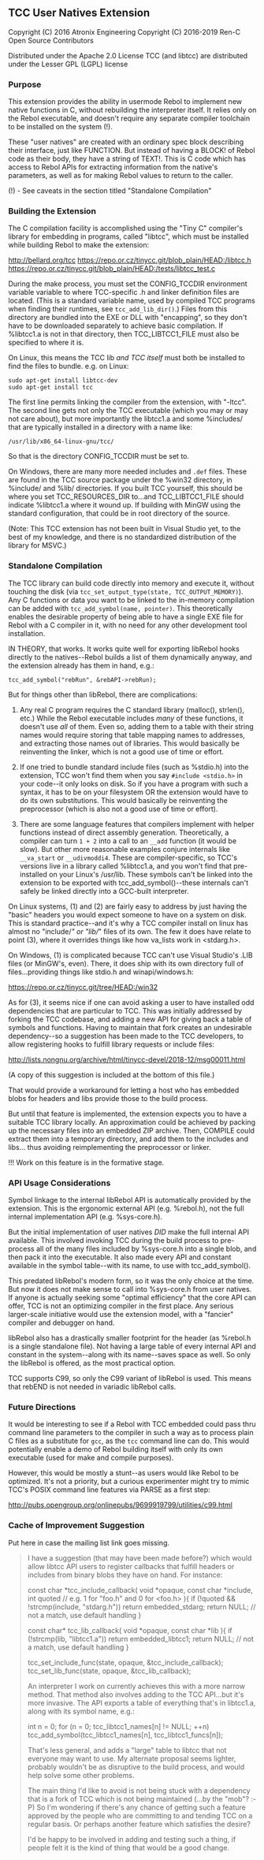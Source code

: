 ## TCC User Natives Extension

Copyright (C) 2016 Atronix Engineering
Copyright (C) 2016-2019 Ren-C Open Source Contributors

Distributed under the Apache 2.0 License
TCC (and libtcc) are distributed under the Lesser GPL (LGPL) license

### Purpose

This extension provides the ability in usermode Rebol to implement new native
functions in C, without rebuilding the interpreter itself.  It relies only
on the Rebol executable, and doesn't require any separate compiler toolchain
to be installed on the system (!).

These "user natives" are created with an ordinary spec block describing their
interface, just like FUNCTION.  But instead of having a BLOCK! of Rebol code
as their body, they have a string of TEXT!.  This is C code which has access
to Rebol APIs for extracting information from the native's parameters, as well
as for making Rebol values to return to the caller.

(!) - See caveats in the section titled "Standalone Compilation"

### Building the Extension

The C compilation facility is accomplished using the "Tiny C" compiler's
library for embedding in programs, called "libtcc", which must be installed
while building Rebol to make the extension:

http://bellard.org/tcc
https://repo.or.cz/tinycc.git/blob_plain/HEAD:/libtcc.h
https://repo.or.cz/tinycc.git/blob_plain/HEAD:/tests/libtcc_test.c

During the make process, you must set the CONFIG_TCCDIR environment variable
variable to where TCC-specific .h and linker definition files are located.
(This is a standard variable name, used by compiled TCC programs when finding
their runtimes, see `tcc_add_lib_dir()`.)  Files from this directory are
bundled into the EXE or DLL with "encapping", so they don't have to be
downloaded separately to achieve basic compilation.  If %libtcc1.a is not in
that directory, then TCC_LIBTCC1_FILE must also be specified to where it is.

On Linux, this means the TCC lib *and TCC itself* must both be installed to
find the files to bundle.  e.g. on Linux:

    sudo apt-get install libtcc-dev
    sudo apt-get install tcc

The first line permits linking the compiler from the extension, with "-ltcc".
The second line gets not only the TCC executable (which you may or may not
care about), but more importantly the libtcc1.a and some %includes/ that are
typically installed in a directory with a name like:

    /usr/lib/x86_64-linux-gnu/tcc/

So that is the directory CONFIG_TCCDIR must be set to.

On Windows, there are many more needed includes and `.def` files.  These are
found in the TCC source package under the %win32 directory, in %include/ and
%lib/ directories.  If you built TCC yourself, this should be where you set
TCC_RESOURCES_DIR to...and TCC_LIBTCC1_FILE should indicate %libtcc1.a where
it wound up.  If building with MinGW using the standard configuration, that
could be in root directory of the source.

(Note: This TCC extension has not been built in Visual Studio yet, to the best
of my knowledge, and there is no standardized distribution of the library
for MSVC.)

### Standalone Compilation

The TCC library can build code directly into memory and execute it, without
touching the disk (via `tcc_set_output_type(state, TCC_OUTPUT_MEMORY)`).  Any
C functions or data you want to be linked to the in-memory compilation can
be added with `tcc_add_symbol(name, pointer)`.  This theoretically enables the
desirable property of being able to have a single EXE file for Rebol with a C
compiler in it, with no need for any other development tool installation.

IN THEORY, that works.  It works quite well for exporting libRebol hooks
directly to the natives--Rebol builds a list of them dynamically anyway, and
the extension already has them in hand, e.g.:

    tcc_add_symbol("rebRun", &rebAPI->rebRun);

But for things other than libRebol, there are complications:

1. Any real C program requires the C standard library (malloc(), strlen(),
   etc.)  While the Rebol executable includes *many* of these functions, it
   doesn't use *all* of them.  Even so, adding them to a table with their
   string names would require storing that table mapping names to addresses,
   and extracting those names out of libraries.  This would basically be
   reinventing the linker, which is not a good use of time or effort.

2. If one tried to bundle standard include files (such as %stdio.h) into the
   extension, TCC won't find them when you say `#include <stdio.h>` in your
   code--it only looks on disk.  So if you have a program with such a syntax,
   it has to be on your filesystem OR the extension would have to do its own
   substitutions.  This would basically be reinventing the preprocessor (which
   is also not a good use of time or effort).

3. There are some language features that compilers implement with helper
   functions instead of direct assembly generation.  Theoretically, a compiler
   can turn `1 + 2` into a call to an `__add` function (it would be slow).
   But other more reasonable examples conjure internals like `__va_start` or
   `__udivmoddi4`.  These are compiler-specific, so TCC's versions live in a
   library called %libtcc1.a, and you won't find that pre-installed on your
   Linux's /usr/lib.  These symbols can't be linked into the extension to
   be exported with tcc_add_symbol()--these internals can't safely be linked
   directly into a GCC-built interpreter.

On Linux systems, (1) and (2) are fairly easy to address by just having the
"basic" headers you would expect someone to have on a system on disk.  This
is standard practice--and it's why a TCC compiler install on linux has almost
no "include/*" or "lib/*" files of its own.  The few it does have relate to
point (3), where it overrides things like how va_lists work in <stdarg.h>.

On Windows, (1) is complicated because TCC can't use Visual Studio's .LIB
files (or MinGW's, even).  There, it does ship with its own directory full
of files...providing things like stdio.h and winapi/windows.h:

https://repo.or.cz/tinycc.git/tree/HEAD:/win32

As for (3), it seems nice if one can avoid asking a user to have installed
odd dependencies that are particular to TCC.  This was initially addressed by
forking the TCC codebase, and adding a new API for giving back a table of
symbols and functions.  Having to maintain that fork creates an undesirable
dependency--so a suggestion has been made to the TCC developers, to allow
registering hooks to fulfill library requests or include files:

http://lists.nongnu.org/archive/html/tinycc-devel/2018-12/msg00011.html

(A copy of this suggestion is included at the bottom of this file.)

That would provide a workaround for letting a host who has embedded blobs
for headers and libs provide those to the build process.

But until that feature is implemented, the extension expects you to have
a suitable TCC library locally.  An approximation could be achieved by
packing up the necessary files into an embedded ZIP archive.  Then, COMPILE
could extract them into a temporary directory, and add them to the includes
and libs... thus avoiding reimplementing the preprocessor or linker.

!!! Work on this feature is in the formative stage.

### API Usage Considerations

Symbol linkage to the internal libRebol API is automatically provided by the
extension. This is the ergonomic external API (e.g. %rebol.h), not the full
internal implementation API (e.g. %sys-core.h).

But the initial implementation of user natives *DID* make the full internal
API available.  This involved invoking TCC during the build process to
pre-process all of the many files included by %sys-core.h into a single blob,
and then pack it into the executable.  It also made every API and constant
available in the symbol table--with its name, to use with tcc_add_symbol().

This predated libRebol's modern form, so it was the only choice at the time.
But now it does not make sense to call into %sys-core.h from user natives.
If anyone is actually seeking some "optimal efficiency" that the core API
can offer, TCC is not an optimizing compiler in the first place.  Any serious
larger-scale initiative would use the extension model, with a "fancier"
compiler and debugger on hand.

libRebol also has a drastically smaller footprint for the header (as %rebol.h
is a single standalone file).  Not having a large table of every internal API
and constant in the system--along with its name--saves space as well.  So
only the libRebol is offered, as the most practical option.

TCC supports C99, so only the C99 variant of libRebol is used.  This means
that rebEND is not needed in variadic libRebol calls.

### Future Directions

It would be interesting to see if a Rebol with TCC embedded could pass thru
command line parameters to the compiler in such a way as to process plain
C files as a substitute for `gcc`, as the `tcc` command line can do.  This
would potentially enable a demo of Rebol building itself with only its own
executable (used for make and compile purposes).

However, this would be mostly a stunt--as users would like Rebol to be
optimized.  It's not a priority, but a curious experimenter might try to mimic
TCC's POSIX command line features via PARSE as a first step:

http://pubs.opengroup.org/onlinepubs/9699919799/utilities/c99.html

### Cache of Improvement Suggestion

Put here in case the mailing list link goes missing.

> I have a suggestion (that may have been made before?) which would
> allow libtcc API users to register callbacks that fulfill headers or
> includes from binary blobs they have on hand.  For instance:
>
>    const char *tcc_include_callback(
>        void *opaque,
>        const char *include,
>        int quoted // e.g. 1 for "foo.h" and 0 for <foo.h>
>    ){
>        if (!quoted && !strcmp(include, "stdarg.h"))
>             return embedded_stdarg;
>        return NULL; // not a match, use default handling
>     }
>
>    const char* tcc_lib_callback(
>        void *opaque,
>        const char *lib
>    ){
>         if (!strcmp(lib, "libtcc1.a"))
>              return embedded_libtcc1;
>         return NULL; // not a match, use default handling
>    }
>
>    tcc_set_include_func(state, opaque, &tcc_include_callback);
>    tcc_set_lib_func(state, opaque, &tcc_lib_callback);
>
> An interpreter I work on currently achieves this with a more narrow
> method.  That method also involves adding to the TCC API...but it's
> more invasive.  The API exports a table of everything that's in
> libtcc1.a, along with its symbol name, e.g.:
>
>    int n = 0;
>    for (n = 0; tcc_libtcc1_names[n] != NULL; ++n)
>        tcc_add_symbol(tcc_libtcc1_names[n], tcc_libtcc1_funcs[n]);
>
> That's less general, and adds a "large" table to libtcc that not
> everyone may want to use.  My alternate proposal seems lighter,
> probably wouldn't be as disruptive to the build process, and would
> help solve some other problems.
>
> The main thing I'd like to avoid is not being stuck with a dependency
> that is a fork of TCC which is not being maintained (...by the "mob"?
> :-P)  So I'm wondering if there's any chance of getting such a feature
> approved by the people who are committing to and tending TCC on a
> regular basis.  Or perhaps another feature which satisfies the desire?
>
> I'd be happy to be involved in adding and testing such a thing, if
> people felt it is the kind of thing that would be a good change.
